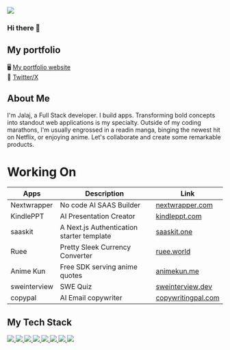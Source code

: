 ![](https://komarev.com/ghpvc/?username=wolfgunblood&color=blue)

### Hi there 👋

## My portfolio

🖥 <a href="https://me-ecru.vercel.app/" target="_blank">My portfolio website</a> <br />
🐸 <a href="https://x.com/jalajdu" target="_blank">Twitter/X</a>

## About Me

I'm Jalaj, a Full Stack developer. I build apps.
Transforming bold concepts into standout web applications is my specialty. Outside of my coding marathons, I'm usually engrossed in a readin manga, binging the newest hit on Netflix, or enjoying anime. Let's collaborate and create some remarkable products.

# Working On

| Apps         | Description                               | Link                                                                         |
| ------------ | ----------------------------------------- | ---------------------------------------------------------------------------- |
| Nextwrapper  | No code AI SAAS Builder                   | <a href="https://nextwrapper.com/" target="_blank">nextwrapper.com</a>       |
| KindlePPT    | AI Presentation Creator                   | <a href="https://kindleppt.com/" target="_blank">kindleppt.com</a>           |
| saaskit      | A Next.js Authentication starter template | <a href="https://saaskit.one/" target="_blank">saaskit.one</a>               |
| Ruee         | Pretty Sleek Currency Converter           | <a href="https://ruee.world/" target="_blank">ruee.world</a>                 |
| Anime Kun    | Free SDK serving anime quotes             | <a href="https://animekun.me/" target="_blank">animekun.me</a>               |
| sweinterview | SWE Quiz                                  | <a href="https://sweinterview.dev/" target="_blank">sweinterview.dev</a>     |
| copypal      | AI Email copywriter                       | <a href="https://copywritingpal.com/" target="_blank">copywritingpal.com</a> |

## My Tech Stack

<a href="https://reactjs.org/">
  <img src="https://img.shields.io/badge/React-20232A?style=for-the-badge&logo=react&logoColor=61DAFB" />
</a>

<a href="https://nextjs.org/">
  <img src="https://img.shields.io/badge/Next-black?style=for-the-badge&logo=next.js&logoColor=white" />
</a>

<a href="https://www.typescriptlang.org/">
  <img src="https://img.shields.io/badge/TypeScript-007ACC?style=for-the-badge&logo=typescript&logoColor=white" />
</a>

<a href="https://de.wikipedia.org/wiki/JavaScript">
  <img src="https://img.shields.io/badge/JavaScript-323330?style=for-the-badge&logo=javascript&logoColor=F7DF1E" />
</a>

<a href="https://tailwindcss.com/">
  <img src="https://img.shields.io/badge/tailwindcss-%2338B2AC.svg?style=for-the-badge&logo=tailwind-css&logoColor=white" />
</a>

<a href="https://sass-lang.com/">
  <img src="https://img.shields.io/badge/Sass-CC6699?style=for-the-badge&logo=sass&logoColor=white" />
</a>

<a href="https://www.npmjs.com/">
  <img src="https://img.shields.io/badge/npm-CB3837?style=for-the-badge&logo=npm&logoColor=white" />
</a>

<a href="https://jestjs.io/">
  <img src="https://img.shields.io/badge/Jest-C21325?style=for-the-badge&logo=jest&logoColor=white" />
</a>

<!--
**wolfgunblood/wolfgunblood** is a ✨ _special_ ✨ repository because its `README.md` (this file) appears on your GitHub profile.

Here are some ideas to get you started:

- 🔭 I’m currently working on ...
- 🌱 I’m currently learning ...
- 👯 I’m looking to collaborate on ...
- 🤔 I’m looking for help with ...
- 💬 Ask me about ...
- 📫 How to reach me: ...
- 😄 Pronouns: ...
- ⚡ Fun fact: ...
-->
